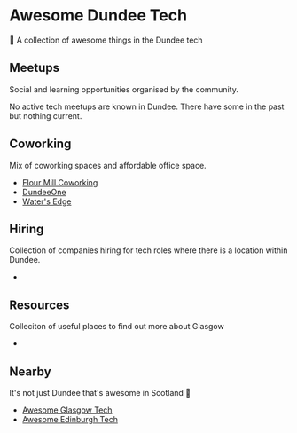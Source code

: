 # Awesome Dundee Tech

🏴󠁧󠁢󠁳󠁣󠁴󠁿 A collection of awesome things in the Dundee tech

## Meetups

Social and learning opportunities organised by the community.

No active tech meetups are known in Dundee. There have some in the past but nothing current.

## Coworking

Mix of coworking spaces and affordable office space.

* [Flour Mill Coworking](https://flourmilldundee.co.uk/coworking-memberships/)
* [DundeeOne](https://dundeeone.com/serviced-offices/co-working/)
* [Water's Edge](https://watersedgedundee.co.uk/co-working/) 

## Hiring

Collection of companies hiring for tech roles where there is a location within Dundee.

*

## Resources

Colleciton of useful places to find out more about Glasgow

*

## Nearby

It's not just Dundee that's awesome in Scotland 🏴󠁧󠁢󠁳󠁣󠁴󠁿

* [Awesome Glasgow Tech](https://github.com/AddJam/awesome-glasgow-tech)
* [Awesome Edinburgh Tech](https://github.com/telaco/awesome-edinburgh-tech)
